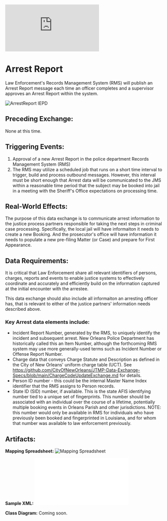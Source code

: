 ![Return to the JTMP landing page](https://github.com/CityOfNewOrleans/JTMP-Data-Exchange-Specs/blob/main/HomePage.md)

# Arrest Report

Law Enforcement's Records Management System (RMS) will publish an Arrest Report message each time an officer completes and a supervisor approves an Arrest Report within the system.

![ArrestReport IEPD]([schemas/ArrestReport_iepd](https://github.com/CityOfNewOrleans/JTMP-Data-Exchange-Specs/tree/main/schemas/ArrestReport_iepd/api))

## Preceding Exchange: 

None at this time. 

## Triggering Events:

1. Approval of a new Arrest Report in the police department Records Management System (RMS)
2. The RMS may utilize a scheduled job that runs on a short time interval to trigger, build and process outbound messages. However, this interval must be short enough that Arrest data will be communicated to the JMS within a reasonable time period that the subject may be booked into jail in a meeting with the Sheriff's Office expectations on processing time. 

## Real-World Effects: 

The purpose of this data exchange is to communicate arrest information to the justice process partners responsible for taking the next steps in criminal case processing. Specifically, the local jail will have informaiton it needs to create a new Booking. And the prosecutor's office will have information it needs to populate a new pre-filing Matter (or Case) and prepare for First Appearance. 

## Data Requirements:
It is critical that Law Enforcement share all relevant identifiers of persons, charges, reports and events to enable justice systems to effectively coordinate and accurately and efficiently build on the information captured at the initial encounter with the arrestee. 

This data exchange should also include all informaiton an arresting officer has, that is relevant to either of the justice partners' information needs described above. 

### Key Arrest data elements include:
- Incident Report Number, generated by the RMS, to uniquely identify the incident and subsequent arrest. New Orleans Police Department has historically called this an Item Number, although the forthcoming RMS system may use more generally-used terms such as Incident Number or Offense Report Number. 
- Charge data that conveys Charge Statute and Description as defined in the City of New Orleans' uniform charge table (UCT). See https://github.com/CityOfNewOrleans/JTMP-Data-Exchange-Specs/blob/main/ChargeCodeUpdateExchange.md for details.
- Person ID number - this could be the internal Master Name Index identifier that the RMS assigns to Person records. 
- State ID (SID) number, if available. This is the state AFIS identifying number tied to a unique set of fingerprints. This number should be associated with an individual over the course of a lifetime, potentially multiple booking events in Orleans Parish and other jurisdictions. NOTE: this number would only be available in RMS for individuals who have previously been booked and fingerprinted in Louisiana, and for whom that number was available to law enforcement previously. 

## Artifacts:

**Mapping Spreadsheet:**
![Mapping Spreadsheet]([schemas/ArrestReport_iepd/artifacts/Arrest_MappingSpreadsheet.xlsx](https://github.com/CityOfNewOrleans/JTMP-Data-Exchange-Specs/tree/main/schemas/ArrestReport_iepd/artifacts))

**Sample XML:**
![Sample XML File](schemas/ArrestReport_iepd/examples/ArrestSampleConcise.xml)

**Class Diagram:**
Coming soon. 
